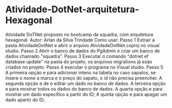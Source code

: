 # Atividade-DotNet-arquitetura-Hexagonal
Atividade DoTNet proposto no bootcamp da squadra, com arquitetura hexagonal.
Autor: Arlan da Silva Trindade
Como usar:
Passo 1
Extrair a pasta AtividadeDotNet e abrir o arquivo AtividadeDotNet.csproj no visual studio.
Passo 2
Abrir o banco de dados do PgAdmin e criar um banco de dados chamado "squadra".
Passo 3
Executar o comando "dotnet ef database update" na pasta do projeto, os arquivos migrations já esão criados no projeto.
Passo 4
executar o programa no Visual studio.
Passo 5 
A primeira opção e para adicionar intens na tabela no caso sapatos, se insere o nome a marca e o preço do sapato, o id
não precisa preencher.
A segunda opção e de e editar um dado no banco de dados.
A terceira opção e para mostrar todos os dados do banco de dados.
A quarta opção e para mostrar um dado específico a partir do ID;
A quinta opção e para apagar um dado apartir do ID;
